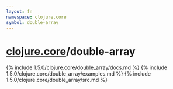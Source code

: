 ```yaml
---
layout: fn
namespace: clojure.core
symbol: double-array
---
```


# [clojure.core](../)/double-array

{% include 1.5.0/clojure.core/double_array/docs.md %}
{% include 1.5.0/clojure.core/double_array/examples.md %}
{% include 1.5.0/clojure.core/double_array/src.md %}

